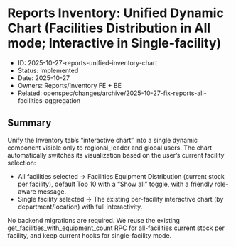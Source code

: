 # Reports Inventory: Unified Dynamic Chart (Facilities Distribution in All mode; Interactive in Single-facility)

- ID: 2025-10-27-reports-unified-inventory-chart
- Status: Implemented
- Date: 2025-10-27
- Owners: Reports/Inventory FE + BE
- Related: openspec/changes/archive/2025-10-27-fix-reports-all-facilities-aggregation

## Summary
Unify the Inventory tab’s “interactive chart” into a single dynamic component visible only to regional_leader and global users. The chart automatically switches its visualization based on the user’s current facility selection:
- All facilities selected → Facilities Equipment Distribution (current stock per facility), default Top 10 with a “Show all” toggle, with a friendly role-aware message.
- Single facility selected → The existing per-facility interactive chart (by department/location) with full interactivity.

No backend migrations are required. We reuse the existing get_facilities_with_equipment_count RPC for all-facilities current stock per facility, and keep current hooks for single-facility mode.
